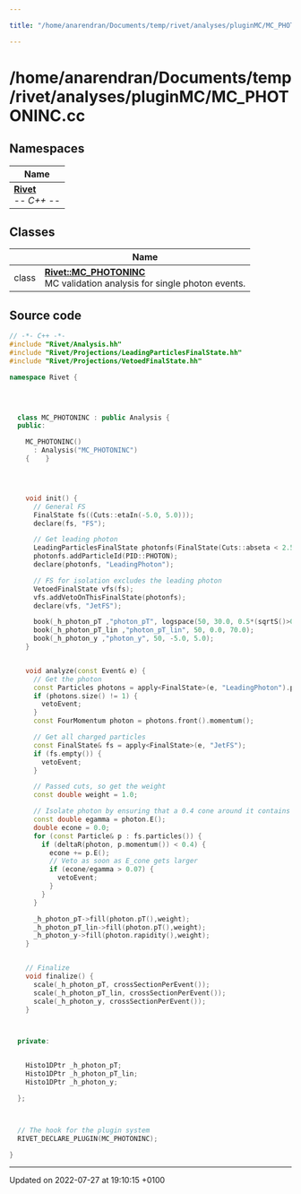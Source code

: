 ```yaml
---

title: "/home/anarendran/Documents/temp/rivet/analyses/pluginMC/MC_PHOTONINC.cc"

---
```


# /home/anarendran/Documents/temp/rivet/analyses/pluginMC/MC_PHOTONINC.cc



## Namespaces

| Name           |
| -------------- |
| **[Rivet](http://example.org/namespaces/namespacerivet/)** <br>-*- C++ -*-  |

## Classes

|                | Name           |
| -------------- | -------------- |
| class | **[Rivet::MC_PHOTONINC](http://example.org/classes/classrivet_1_1mc__photoninc/)** <br>MC validation analysis for single photon events.  |




## Source code

```cpp
// -*- C++ -*-
#include "Rivet/Analysis.hh"
#include "Rivet/Projections/LeadingParticlesFinalState.hh"
#include "Rivet/Projections/VetoedFinalState.hh"

namespace Rivet {

  


  class MC_PHOTONINC : public Analysis {
  public:

    MC_PHOTONINC()
      : Analysis("MC_PHOTONINC")
    {    }




    void init() {
      // General FS
      FinalState fs((Cuts::etaIn(-5.0, 5.0)));
      declare(fs, "FS");

      // Get leading photon
      LeadingParticlesFinalState photonfs(FinalState(Cuts::abseta < 2.5 && Cuts::pT >=  30*GeV));
      photonfs.addParticleId(PID::PHOTON);
      declare(photonfs, "LeadingPhoton");

      // FS for isolation excludes the leading photon
      VetoedFinalState vfs(fs);
      vfs.addVetoOnThisFinalState(photonfs);
      declare(vfs, "JetFS");

      book(_h_photon_pT ,"photon_pT", logspace(50, 30.0, 0.5*(sqrtS()>0.?sqrtS():14000.)));
      book(_h_photon_pT_lin ,"photon_pT_lin", 50, 0.0, 70.0);
      book(_h_photon_y ,"photon_y", 50, -5.0, 5.0);
    }


    void analyze(const Event& e) {
      // Get the photon
      const Particles photons = apply<FinalState>(e, "LeadingPhoton").particles();
      if (photons.size() != 1) {
        vetoEvent;
      }
      const FourMomentum photon = photons.front().momentum();

      // Get all charged particles
      const FinalState& fs = apply<FinalState>(e, "JetFS");
      if (fs.empty()) {
        vetoEvent;
      }

      // Passed cuts, so get the weight
      const double weight = 1.0;

      // Isolate photon by ensuring that a 0.4 cone around it contains less than 7% of the photon's energy
      const double egamma = photon.E();
      double econe = 0.0;
      for (const Particle& p : fs.particles()) {
        if (deltaR(photon, p.momentum()) < 0.4) {
          econe += p.E();
          // Veto as soon as E_cone gets larger
          if (econe/egamma > 0.07) {
            vetoEvent;
          }
        }
      }

      _h_photon_pT->fill(photon.pT(),weight);
      _h_photon_pT_lin->fill(photon.pT(),weight);
      _h_photon_y->fill(photon.rapidity(),weight);
    }


    // Finalize
    void finalize() {
      scale(_h_photon_pT, crossSectionPerEvent());
      scale(_h_photon_pT_lin, crossSectionPerEvent());
      scale(_h_photon_y, crossSectionPerEvent());
    }



  private:


    Histo1DPtr _h_photon_pT;
    Histo1DPtr _h_photon_pT_lin;
    Histo1DPtr _h_photon_y;

  };



  // The hook for the plugin system
  RIVET_DECLARE_PLUGIN(MC_PHOTONINC);

}
```


-------------------------------

Updated on 2022-07-27 at 19:10:15 +0100

